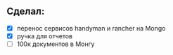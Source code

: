 ## Сделал:
 - [X] перенос сервисов handyman и rancher на Mongo
 - [X] ручка для отчетов
 - [ ] 100к документов в Монгу